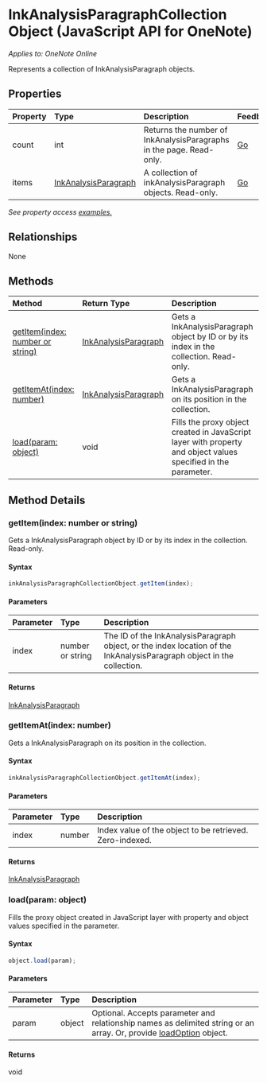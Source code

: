 # InkAnalysisParagraphCollection Object (JavaScript API for OneNote)

_Applies to: OneNote Online_  


Represents a collection of InkAnalysisParagraph objects.

## Properties

| Property	   | Type	|Description|Feedback|
|:---------------|:--------|:----------|:-------|
|count|int|Returns the number of InkAnalysisParagraphs in the page. Read-only.|[Go](https://github.com/OfficeDev/office-js-docs/issues/new?title=OneNote-inkAnalysisParagraphCollection-count)|
|items|[InkAnalysisParagraph](inkanalysisparagraph.md)|A collection of inkAnalysisParagraph objects. Read-only.|[Go](https://github.com/OfficeDev/office-js-docs/issues/new?title=OneNote-inkAnalysisParagraphCollection-items)|

_See property access [examples.](#property-access-examples)_

## Relationships
None


## Methods

| Method		   | Return Type	|Description| Feedback|
|:---------------|:--------|:----------|:-------|
|[getItem(index: number or string)](#getitemindex-number-or-string)|[InkAnalysisParagraph](inkanalysisparagraph.md)|Gets a InkAnalysisParagraph object by ID or by its index in the collection. Read-only.|[Go](https://github.com/OfficeDev/office-js-docs/issues/new?title=OneNote-inkAnalysisParagraphCollection-getItem)|
|[getItemAt(index: number)](#getitematindex-number)|[InkAnalysisParagraph](inkanalysisparagraph.md)|Gets a InkAnalysisParagraph on its position in the collection.|[Go](https://github.com/OfficeDev/office-js-docs/issues/new?title=OneNote-inkAnalysisParagraphCollection-getItemAt)|
|[load(param: object)](#loadparam-object)|void|Fills the proxy object created in JavaScript layer with property and object values specified in the parameter.|[Go](https://github.com/OfficeDev/office-js-docs/issues/new?title=OneNote-inkAnalysisParagraphCollection-load)|

## Method Details


### getItem(index: number or string)
Gets a InkAnalysisParagraph object by ID or by its index in the collection. Read-only.

#### Syntax
```js
inkAnalysisParagraphCollectionObject.getItem(index);
```

#### Parameters
| Parameter	   | Type	|Description|
|:---------------|:--------|:----------|
|index|number or string|The ID of the InkAnalysisParagraph object, or the index location of the InkAnalysisParagraph object in the collection.|

#### Returns
[InkAnalysisParagraph](inkanalysisparagraph.md)

### getItemAt(index: number)
Gets a InkAnalysisParagraph on its position in the collection.

#### Syntax
```js
inkAnalysisParagraphCollectionObject.getItemAt(index);
```

#### Parameters
| Parameter	   | Type	|Description|
|:---------------|:--------|:----------|
|index|number|Index value of the object to be retrieved. Zero-indexed.|

#### Returns
[InkAnalysisParagraph](inkanalysisparagraph.md)

### load(param: object)
Fills the proxy object created in JavaScript layer with property and object values specified in the parameter.

#### Syntax
```js
object.load(param);
```

#### Parameters
| Parameter	   | Type	|Description|
|:---------------|:--------|:----------|
|param|object|Optional. Accepts parameter and relationship names as delimited string or an array. Or, provide [loadOption](loadoption.md) object.|

#### Returns
void
